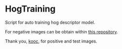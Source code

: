 # HogTraining
Script for auto training hog descriptor model.

For negative images can be obtain within [this repository](https://github.com/handaga/tutorial-haartraining).

Thank you, [kooc](http://kooc.market/), for positive and test images.
